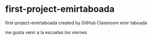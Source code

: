 # first-project-emirtaboada
first-project-emirtaboada created by GitHub Classroom
emir taboada

me gusta venir a la escuelas los viernes